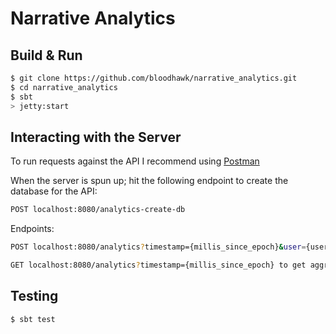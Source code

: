 # Narrative Analytics #

## Build & Run ##

```sh
$ git clone https://github.com/bloodhawk/narrative_analytics.git
$ cd narrative_analytics
$ sbt
> jetty:start
```
## Interacting with the Server ##
To run requests against the API I recommend using [Postman](#https://www.getpostman.com/)

When the server is spun up; hit the following endpoint to create the database for the API:
```sh
POST localhost:8080/analytics-create-db
```

Endpoints:
```sh
POST localhost:8080/analytics?timestamp={millis_since_epoch}&user={user_id}&event={click|impression}
```
```sh
GET localhost:8080/analytics?timestamp={millis_since_epoch} to get aggregation details
```

## Testing ##
```sh
$ sbt test
```